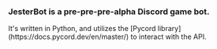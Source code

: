 ### JesterBot is a pre-pre-pre-alpha Discord game bot.

<p>It's written in Python, and utilizes the [Pycord library](https://docs.pycord.dev/en/master/) to interact with the API.
 <p>
